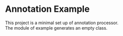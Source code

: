 # Annotation Example
This project is a minimal set up of annotation processor.  
The module of example generates an empty class.